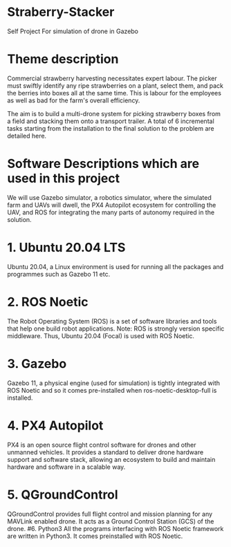 # Straberry-Stacker
Self Project For simulation of drone in Gazebo
# Theme description
Commercial strawberry harvesting necessitates expert labour. The picker must swiftly identify any ripe strawberries on a plant, select them, and pack the berries into boxes all at the same time. This is labour for the employees as well as bad for the farm's overall efficiency.

The aim is to build a multi-drone system for picking strawberry boxes from a field and stacking them onto a transport trailer. A total of 6 incremental tasks starting from the installation to the final solution to the problem are detailed here.

# Software Descriptions which are used in this project
We will use Gazebo simulator, a robotics simulator, where the simulated farm and UAVs will dwell, the PX4 Autopilot ecosystem for controlling the UAV, and ROS for integrating the many parts of autonomy required in the solution.

# 1. Ubuntu 20.04 LTS
Ubuntu 20.04, a Linux environment is used for running all the packages and programmes such as Gazebo 11 etc.
# 2. ROS Noetic
The Robot Operating System (ROS) is a set of software libraries and tools that help one build robot applications. Note: ROS is strongly version specific middleware. Thus, Ubuntu 20.04 (Focal) is used with ROS Noetic.
# 3. Gazebo
Gazebo 11, a physical engine (used for simulation) is tightly integrated with ROS Noetic and so it comes pre-installed when ros-noetic-desktop-full is installed.
#  4. PX4 Autopilot
PX4 is an open source flight control software for drones and other unmanned vehicles.
It provides a standard to deliver drone hardware support and software stack, allowing an ecosystem to build and maintain hardware and software in a scalable way.
# 5. QGroundControl
QGroundControl provides full flight control and mission planning for any MAVLink enabled drone.
It acts as a Ground Control Station (GCS) of the drone.
#6. Python3
All the programs interfacing with ROS Noetic framework are written in Python3.
It comes preinstalled with ROS Noetic.
